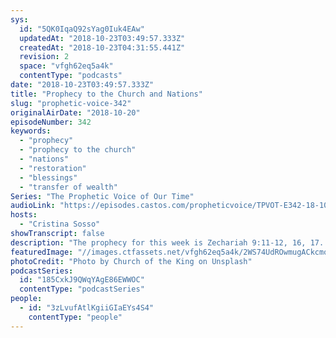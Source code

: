 ```yaml
---
sys:
  id: "5QK0IqaQ92sYag0Iuk4EAw"
  updatedAt: "2018-10-23T03:49:57.333Z"
  createdAt: "2018-10-23T04:31:55.441Z"
  revision: 2
  space: "vfgh62eq5a4k"
  contentType: "podcasts"
date: "2018-10-23T03:49:57.333Z"
title: "Prophecy to the Church and Nations"
slug: "prophetic-voice-342"
originalAirDate: "2018-10-20"
episodeNumber: 342
keywords:
  - "prophecy"
  - "prophecy to the church"
  - "nations"
  - "restoration"
  - "blessings"
  - "transfer of wealth"
Series: "The Prophetic Voice of Our Time"
audioLink: "https://episodes.castos.com/propheticvoice/TPVOT-E342-18-10-20-21-Prophecy-to-the-Church-and-Nations.mp3"
hosts:
  - "Cristina Sosso"
showTranscript: false
description: "The prophecy for this week is Zechariah 9:11-12, 16, 17. This is for you if you are born again. This is for the body of Christ. “11 As for you, because of the blood of my covenant with you, I will free your prisoners from the waterless pit.12 Return to your fortress, you prisoners of hope; even now I announce that I will restore twice as much to you. 16 The Lord their God will save his people on that day as a shepherd saves his flock. They will sparkle in his land like jewels in a crown. 17 How attractive and beautiful they will be! Grain will make the young men thrive, and new wine the young women.” God will also deal with the nations (including companies and corporations) that are against Him."
featuredImage: "//images.ctfassets.net/vfgh62eq5a4k/2WS74UdROwmugACkcmoeck/2cd6f8c575e5f279235725c46d0f3207/church-of-the-king-635797-unsplash.jpg"
photoCredit: "Photo by Church of the King on Unsplash"
podcastSeries:
  id: "185CxkJ9QWqYAgE86EWWOC"
  contentType: "podcastSeries"
people:
  - id: "3zLvufAtlKgiiGIaEYs4S4"
    contentType: "people"
---
```

